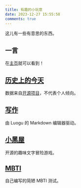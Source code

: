 ```yaml
---
title: 有趣的小玩意
date: 2023-12-27 15:55:58
comments: true
---
```


这儿有一些有意思的东西。

## 一言

在[主页](https://shwst.one)就可以看到！

## [历史上的今天](https://shwst.one/today-in-history/)

数据来自[开源项目](https://gitee.com/zhufred/zReader)，不代表个人倾向。

## [写作](https://shwst.one/editor/)

由 Luogu 的 Markdown 编辑器驱动。

## [小黑屋](https://shwst.one/adarkroom/)

开源的趣味文字冒险游戏。

## [MBTI](https://shwst.one/mbti/)

自己编写的简陋 MBTI 测试。
